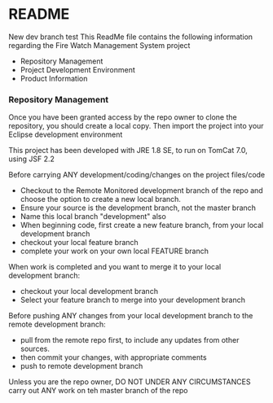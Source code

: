 # README #
New dev branch test
This ReadMe file contains the following information regarding the Fire Watch Management System project

* Repository Management
* Project Development Environment
* Product Information

### Repository Management ###
Once you have been granted access by the repo owner to clone the repository, you should create a local copy.
Then import the project into your Eclipse development environment

This project has been developed with JRE 1.8 SE, to run on TomCat 7.0, using JSF 2.2

Before carrying ANY development/coding/changes on the project files/code
- Checkout to the Remote Monitored development branch of the repo and choose the option to create a new local branch.
- Ensure your source is the development branch, not the master branch
- Name this local branch "development" also
- When beginning code, first create a new feature branch, from your local development branch
- checkout your local feature branch
- complete your work on your own local FEATURE branch

When work is completed and you want to merge it to your local development branch:
- checkout your local development branch
- Select your feature branch to merge into your development branch

Before pushing ANY changes from your local development branch to the remote development branch:
- pull from the remote repo first, to include any updates from other sources.
- then commit your changes, with appropriate comments
- push to remote development branch

Unless you are the repo owner, DO NOT UNDER ANY CIRCUMSTANCES carry out ANY work on teh master branch of the repo
